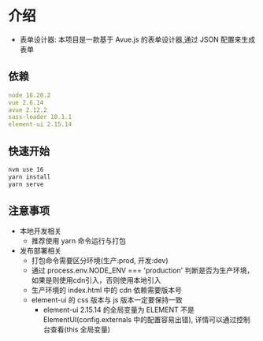 # 介绍

- 表单设计器: 本项目是一款基于 Avue.js 的表单设计器,通过 JSON 配置来生成表单

## 依赖

```yaml
node 16.20.2
vue 2.6.14
avue 2.12.2
sass-loader 10.1.1
element-ui 2.15.14
```

## 快速开始

```sh
nvm use 16
yarn install
yarn serve
```

## 注意事项

- 本地开发相关
    - 推荐使用 yarn 命令运行与打包
- 发布部署相关
    - 打包命令需要区分环境(生产:prod, 开发:dev)
    - 通过 process.env.NODE_ENV === 'production' 判断是否为生产环境，如果是则使用cdn引入，否则使用本地引入
    - 生产环境的 index.html 中的 cdn 依赖需要版本号
    - element-ui 的 css 版本与 js 版本一定要保持一致
        - element-ui 2.15.14 的全局变量为 ELEMENT 不是 ElementUI(config.externals 中的配置容易出错),
          详情可以通过控制台查看(this 全局变量)


